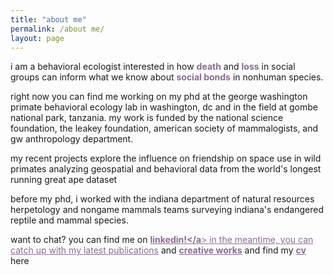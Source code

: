```yaml
---
title: "about me"
permalink: /about me/
layout: page
--- 
```


i am a behavioral ecologist interested in how <span style="color: #8A6A95; font-weight: bold;">**death**</span> and <span style="color: #8A6A95; font-weight: bold; ">**loss**</span> in social groups can inform what we know about <span style="color: #8A6A95; font-weight: bold; ">**social bonds**</span> in nonhuman species. 

right now you can find me working on my phd at the george washington primate behavioral ecology lab in washington, dc and in the field at gombe national park, tanzania. my work is funded by the national science foundation, the leakey foundation, american society of mammalogists, and gw anthropology department.

my recent projects explore the influence on friendship on space use in wild primates analyzing geospatial and behavioral data from the world's longest running great ape dataset

before my phd, i worked with the indiana department of natural resources herpetology and nongame mammals teams surveying indiana's endangered reptile and mammal species.  

want to chat? you can find me on <a href="(https://www.linkedin.com/in/abigail-mcclain)" style="color: #8A6A95;">**linkedin!</a**>  in the meantime, you can catch up with my latest <a href="https://armcclain.github.io/publications/" style="color: #8A6A95;">publications</a> and <a href="(https://armcclain.github.io/creative%20works/)" style="color: #8A6A95;">**creative works**</a> and find my <a href="(https://github.com/user-attachments/files/18370120/McClain_Abigail_2pg_CV_JAN_2025.pdf)" style="color: #8A6A95;">**cv**</a>
here


